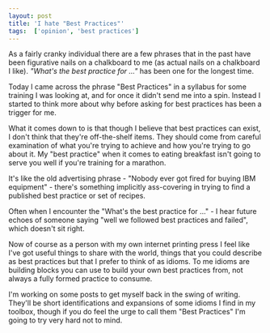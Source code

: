 ```yaml
---
layout: post
title: 'I hate "Best Practices"'
tags:  ['opinion', 'best practices']
---
```


As a fairly cranky individual there are a few phrases that in the past have
been figurative nails on a chalkboard to me (as actual nails on a chalkboard I
like). _"What's the best practice for ..."_ has been one for the longest time.

Today I came across the phrase "Best Practices" in a syllabus for some
training I was looking at, and for once it didn't send me into a spin. Instead
I started to think more about why before asking for best practices has been a
trigger for me.

What it comes down to is that though I believe that best practices can exist,
I don't think that they're off-the-shelf items. They should come from careful
examination of what you're trying to achieve and how you're trying to go about
it. My "best practice" when it comes to eating breakfast isn't going to serve
you well if you're training for a marathon.

It's like the old advertising phrase - "Nobody ever got fired for buying IBM
equipment" - there's something implicitly ass-covering in trying to find a
published best practice or set of recipes.

Often when I encounter the "What's the best practice for ..." - I hear future
echoes of someone saying "well we followed best practices and failed", which
doesn't sit right.

Now of course as a person with my own internet printing press I feel like I've
got useful things to share with the world, things that you could describe as
best practices but that I prefer to think of as idioms. To me idioms are
building blocks you can use to build your own best practices from, not always
a fully formed practice to consume.

I'm working on some posts to get myself back in the swing of writing. They'll
be short identifications and expansions of some idioms I find in my toolbox,
though if you do feel the urge to call them "Best Practices" I'm going to try
very hard not to mind.


